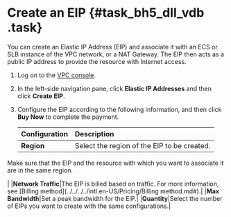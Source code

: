 # Create an EIP {#task_bh5_dll_vdb .task}

You can create an Elastic IP Address \(EIP\) and associate it with an ECS or SLB instance of the VPC network, or a NAT Gateway. The EIP then acts as a public IP address to provide the resource with Internet access.

1.  Log on to the [VPC console](https://vpcnext.console.aliyun.com). 
2.  In the left-side navigation pane, click **Elastic IP Addresses** and then click **Create EIP**. 
3.  Configure the EIP according to the following information, and then click **Buy Now** to complete the payment. 

    |Configuration|Description|
    |:------------|:----------|
    |**Region**| Select the region of the EIP to be created.

 Make sure that the EIP and the resource with which you want to associate it are in the same region.

 |
    |**Network Traffic**|The EIP is billed based on traffic. For more information, see [Billing method](../../../../intl.en-US/Pricing/Billing method.md#).|
    |**Max Bandwidth**|Set a peak bandwidth for the EIP.|
    |**Quantity**|Select the number of EIPs you want to create with the same configurations.|



